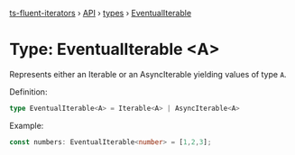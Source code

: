 [ts-fluent-iterators](../../README.md) › [API](../index.md) › [types](../index.md#Types) › [EventualIterable](eventual_iterable.md)

# Type: EventualIterable <**A**>

Represents either an Iterable or an AsyncIterable yielding values of
type `A`.
  
Definition:
```typescript
type EventualIterable<A> = Iterable<A> | AsyncIterable<A>
```

Example:
```typescript
const numbers: EventualIterable<number> = [1,2,3];
```

